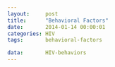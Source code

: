 ```yaml
---
layout:     post
title:      "Behavioral Factors"
date:       2014-01-14 00:00:01
categories: HIV
tags:       behavioral-factors

data:       HIV-behaviors
---
```

